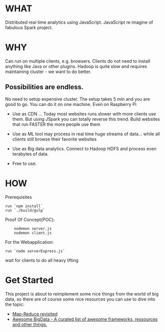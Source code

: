 WHAT
====
Distributed real time analytics using JavaScript.
JavaScript re imagine of fabulous Spark project.

WHY
===
Can run on multiple clients, e.g. browsers. Clients do not need to install anything like Java or other plugins.
Hadoop is quite slow and requires maintaining cluster - we want to do better.

Possibilities are endless.
--------------------------
No need to setup expensive cluster. The setup takes 5 min and you are good to go. You can do it on one machine. Even on Raspberry Pi

* Use as CDN ... Today most websites runs slower with more clients use them.
But using JSpark you can totally reverse this trend. Build websites that run FASTER the more people use them

* Use as ML tool may process in real time huge streams of data... while all clients still browse their favorite websites

* Use as Big data analytics. Connect to Hadoop HDFS and process even terabytes of data.


* Free to use.


HOW
====
Prerequisites

    run `npm install`
    run `./build/gulp`

Proof Of Concept(POC):

        nodemon server.js
        nodemon client.js

For the Webapplication:

    run `node serverExpress.js`


wait for clients to do all heavy lifting


Get Started
===========
This project is about to reimplement some nice things from the world of big data, so there are of course some nice
resources you can use to dive into the topic:

* [Map-Reduce revisited](http://citeseerx.ist.psu.edu/viewdoc/download?doi=10.1.1.104.5859&rep=rep1&type=pdf)
* [Awesome BigData - A curated list of awesome frameworks, ressources and other things.](https://github.com/onurakpolat/awesome-bigdata)
